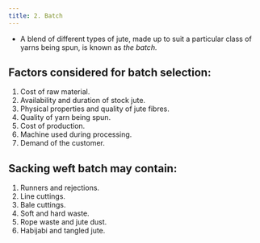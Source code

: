 ```yaml
---
title: 2. Batch
---
```


- A blend of different types of jute, made up to suit a particular class of yarns being spun, is known as _the batch._

## Factors considered for batch selection:

1. Cost of raw material.
2. Availability and duration of stock jute.
3. Physical properties and quality of jute fibres.
4. Quality of yarn being spun.
5. Cost of production.
6. Machine used during processing.
7. Demand of the customer.

## Sacking weft batch may contain:

1. Runners and rejections.
2. Line cuttings.
3. Bale cuttings.
4. Soft and hard waste.
5. Rope waste and jute dust.
6. Habijabi and tangled jute.
